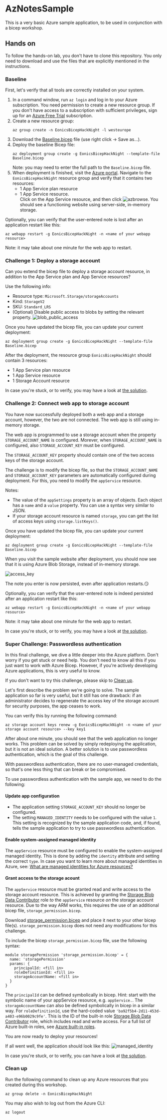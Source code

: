 # AzNotesSample
This is a very basic Azure sample application, to be used in conjunction with a bicep workshop.

## Hands on ##

To follow the hands-on lab, you don't have to clone this repository. You only need to download and use the files that are explicitly mentioned in the instructions.

### Baseline ###

First, let's verify that all tools are correctly installed on your system.

1. In a command window, run `az login` and log in to your Azure subscription. You need permission to create a new resource group. If you don't have access to a subscription with sufficient privileges, sign up for an [Azure Free Trial](https://azure.microsoft.com/en-us/free/) subscription.
1. Create a new resource group:
   ```
   az group create -n EonicsBicepHackNight -l westeurope
   ```
1. Download the [Baseline.bicep](https://raw.githubusercontent.com/jvmap/AzNotesSample/main/Baseline.bicep) file (use right click -> Save as...).
1. Deploy the baseline Bicep file:
   ```
   az deployment group create -g EonicsBicepHackNight --template-file Baseline.bicep
   ```
   Note: you may need to enter the full path to the ```Baseline.bicep``` file.
1. When deployment is finished, visit the [Azure portal](https://portal.azure.com). Navigate to the `EonicsBicepHackNight` resource group and verify that it contains two resources:
   * 1 App Service plan resource
   * 1 App Service resource.<br/>
   Click on the App Service resource, and then click ![azbrowse](https://user-images.githubusercontent.com/1012756/235449503-f9ff1bc3-a58e-4af3-96bd-0bde3343d50f.png).
   You should see a functioning website using server-side, in-memory storage.

Optionally, you can verify that the user-entered note is lost after an application restart like this:
```
az webapp restart -g EonicsBicepHackNight -n <name of your webapp resource>
```
Note: it may take about one minute for the web app to restart.

### Challenge 1: Deploy a storage account ###

Can you extend the bicep file to deploy a storage account resource, in addition to the App Service plan and App Service resources?

Use the following info:
* Resource type: `Microsoft.Storage/storageAccounts`
* Kind: `StorageV2`
* SKU: `Standard_LRS`
* (Optional) Disable public access to blobs by setting the relevant property.
  ![blob_public_access](https://user-images.githubusercontent.com/1012756/235450555-a54fba19-3397-4b70-a4cd-167ede6f8bc5.png)

Once you have updated the bicep file, you can update your current deployment:
```
az deployment group create -g EonicsBicepHackNight --template-file Baseline.bicep
```

After the deployment, the resource group `EonicsBicepHackNight` should contain 3 resources:
* 1 App Service plan resource
* 1 App Service resource
* 1 Storage Account resource

In case you're stuck, or to verify, you may have a look at [the solution](https://raw.githubusercontent.com/jvmap/AzNotesSample/main/Exercise1_solution.bicep).

### Challenge 2: Connect web app to storage account ###

You have now successfully deployed both a web app and a storage account, however, the two are not connected. The web app is still using in-memory storage.

The web app is programmed to use a storage account when the property `STORAGE_ACCOUNT_NAME` is configured. Morever, when `STORAGE_ACCOUNT_NAME` is configured, also `STORAGE_ACCOUNT_KEY` must be configured.

The `STORAGE_ACCOUNT_KEY` property should contain one of the two access keys of the storage account.

The challenge is to modify the bicep file, so that the `STORAGE_ACCOUNT_NAME` and `STORAGE_ACCOUNT_KEY` parameters are automatically configured during deployment. For this, you need to modify the `appService` resource. 

Notes: 
* The value of the `appSettings` property is an array of objects. Each object has a `name` and a `value` property. You can use a syntax very similar to JSON.
* If your storage account resource is named `storage`, you can get the list of access keys using `storage.listKeys()`.

Once you have updated the bicep file, you can update your current deployment:
```
az deployment group create -g EonicsBicepHackNight --template-file Baseline.bicep
```

When you visit the sample website after deployment, you should now see that it is using Azure Blob Storage, instead of in-memory storage.

![access_key](https://user-images.githubusercontent.com/1012756/236755617-5b2166cb-0d7c-4daa-9ed1-74d1e545c876.png)

The note you enter is now persisted, even after application restarts.😏

Optionally, you can verify that the user-entered note is indeed persisted after an application restart like this:
```
az webapp restart -g EonicsBicepHackNight -n <name of your webapp resource>
```
Note: it may take about one minute for the web app to restart.

In case you're stuck, or to verify, you may have a look at [the solution](https://raw.githubusercontent.com/jvmap/AzNotesSample/main/Exercise2_solution.bicep).

### Super Challenge: Passwordless authentication

In this final challenge, we dive a little deeper into the Azure platform. Don't worry if you get stuck or need help. You don't need to know all this if you just want to work with Azure Bicep. However, if you're actively developing Azure applications, this is very useful to know.

If you don't want to try this challenge, please skip to [Clean up](#clean-up).

Let's first describe the problem we're going to solve. The sample application so far is very useful, but it still has one drawback: if an administrator decides to regenerate the access key of the storage account for security purposes, the app ceases to work.

You can verify this by running the following command:
```
az storage account keys renew -g EonicsBicepHackNight -n <name of your storage account resource> --key key1
```

After about one minute, you should see that the web application no longer works. This problem can be solved by simply redeploying the application, but it is not an ideal solution. A better solution is to use passwordless authentication, which is the goal of this challenge.

With passwordless authentication, there are no user-managed credentials, so that's one less thing that can break or be compromised.

To use passwordless authentication with the sample app, we need to do the following:

#### Update app configuration ###
* The application setting `STORAGE_ACCOUNT_KEY` should no longer be configured.
* The setting `MANAGED_IDENTITY` needs to be configured with the value `1`. This setting is recognized by the sample application code, and, if found, tells the sample application to try to use passwordless authentication.

#### Enable system-assigned managed identity ####
The `appService` resource must be configured to enable the system-assigned managed identity. This is done by adding the `identity` attribute and setting the correct `type`.
  In case you want to learn more about managed identities in Azure, see: [What are managed identities for Azure resources?](https://learn.microsoft.com/en-us/azure/active-directory/managed-identities-azure-resources/overview)

#### Grant access to the storage acount ####
The `appService` resource must be granted read and write access to the storage account resource. This is achieved by granting the [Storage Blob Data Contributor](https://learn.microsoft.com/en-us/azure/role-based-access-control/built-in-roles#storage-blob-data-contributor) role *to* the `appService` resource *on* the storage account resource. Due to the way ARM works, this requires the use of an additional bicep file, `storage_permission.bicep`.

Download [storage_permission.bicep](https://raw.githubusercontent.com/jvmap/AzNotesSample/main/storage_permission.bicep) and place it next to your other bicep file(s). `storage_permission.bicep` does not need any modifications for this challenge.

To include the bicep `storage_permission.bicep` file, use the following syntax:
```bicep
module storagePermission 'storage_permission.bicep' = {
  name: 'storagePermission'
  params: {
    principalId: <fill in>
    roleDefinitionId: <fill in>
    storageAccountName: <fill in>
  }
}
```
The `principalId` can be defined symbolically in bicep. Hint: start with the symbolic name of your appService resource, e.g. `appService.`.
The `storageAccountName` can also be defined symbolically in bicep in a similar way.
For `roleDefinitionId`, use the hard-coded value `'ba92f5b4-2d11-453d-a403-e96b0029c9fe'`. This is the ID of the built-in role [Storage Blob Data Contributor](https://learn.microsoft.com/en-us/azure/role-based-access-control/built-in-roles#storage-blob-data-contributor) role, which includes read and write access. For a full list of Azure built-in roles, see [Azure built-in roles](https://learn.microsoft.com/en-us/azure/role-based-access-control/built-in-roles).

You are now ready to deploy your resources!

If all went well, the application should look like this:
![managed_identity](https://user-images.githubusercontent.com/1012756/236767461-73bba52e-0879-4877-b4b5-3fb95ef0a3fe.png)

In case you're stuck, or to verify, you can have a look at [the solution](https://raw.githubusercontent.com/jvmap/AzNotesSample/main/AzNotesSample.bicep).

### Clean up ###
Run the following command to clean up any Azure resources that you created during this workshop.
```
az group delete -n EonicsBicepHackNight
```

You may also wish to log out from the Azure CLI:
```
az logout
```

